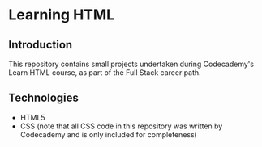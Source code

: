# Learning HTML
## Introduction
This repository contains small projects undertaken during Codecademy's Learn HTML course, as part of the Full Stack career path.

## Technologies
- HTML5
- CSS (note that all CSS code in this repository was written by Codecademy and is only included for completeness)